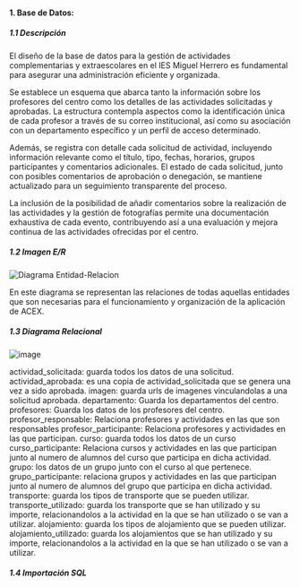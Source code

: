 
#### 1. Base de Datos:
##### 1.1  Descripción 
El diseño de la base de datos para la gestión de actividades complementarias y extraescolares en el IES Miguel Herrero
es fundamental para asegurar una administración eficiente y organizada.

Se establece un esquema que abarca tanto la información sobre los profesores del centro como los detalles de las actividades
solicitadas y aprobadas. La estructura contempla aspectos como la identificación única de cada profesor a través de su correo
institucional, así como su asociación con un departamento específico y un perfil de acceso determinado.

Además, se registra con detalle cada solicitud de actividad, incluyendo información relevante como el título, tipo, fechas, horarios,
grupos participantes y comentarios adicionales. El estado de cada solicitud, junto con posibles comentarios de aprobación o denegación,
se mantiene actualizado para un seguimiento transparente del proceso.

La inclusión de la posibilidad de añadir comentarios sobre la realización de las actividades y la gestión de fotografías permite una
documentación exhaustiva de cada evento, contribuyendo así a una evaluación y mejora continua de las actividades ofrecidas por el centro.

##### 1.2  Imagen E/R  
![Diagrama Entidad-Relacion](https://github.com/LuisIzquierdoGutierrez/Reto/assets/152623929/56b60a16-4003-44d3-8243-540ea2550623)

En este diagrama se representan las relaciones de todas aquellas entidades que son necesarias para el funcionamiento y organización de la aplicación de ACEX.
##### 1.3  Diagrama Relacional 

![image](https://github.com/LuisIzquierdoGutierrez/Reto/assets/119076009/bbc98e12-0c39-4571-ac7d-4c4dfc4dddc0)

actividad_solicitada: guarda todos los datos de una solicitud.
actividad_aprobada: es una copia de actividad_solicitada que se genera una vez a sido aprobada.
imagen: guarda urls de imagenes vinculandolas a una solicitud aprobada.
departamento: Guarda los departamentos del centro.
profesores: Guarda los datos de los profesores del centro.
profesor_responsable: Relaciona profesores y actividades en las que son responsables
profesor_participante: Relaciona profesores y actividades en las que participan.
curso: guarda todos los datos de un curso
curso_participante: Relaciona cursos y actividades en las que participan junto al numero de alumnos del curso que participa en dicha actividad.
grupo: los datos de un grupo junto con el curso al que pertenece.
grupo_participante: relaciona grupos y actividades en las que participan junto al numero de alumnos del grupo que participa en dicha actividad.
transporte: guarda los tipos de transporte que se pueden utilizar.
transporte_utilizado: guarda los transporte que se han utilizado y su importe, relacionandolos a la actividad en la que se han utilizado o se van a utilizar.
alojamiento: guarda los tipos de alojamiento que se pueden utilizar.
alojamiento_utilizado: guarda los alojamientos que se han utilizado y su importe, relacionandolos a la actividad en la que se han utilizado o se van a utilizar.



##### 1.4  Importación SQL 
